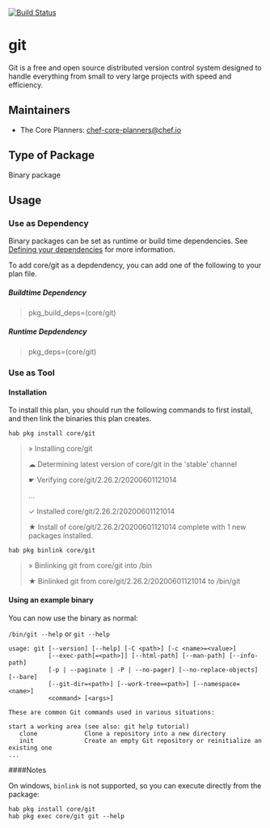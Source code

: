 [![Build Status](https://dev.azure.com/chefcorp-partnerengineering/Chef%20Base%20Plans/_apis/build/status/chef-base-plans.git?branchName=master)](https://dev.azure.com/chefcorp-partnerengineering/Chef%20Base%20Plans/_build/latest?definitionId=72&branchName=master)

# git

Git is a free and open source distributed version control system designed to handle everything from small to very large projects with speed and efficiency.

## Maintainers

* The Core Planners: <chef-core-planners@chef.io>

## Type of Package

Binary package

## Usage

### Use as Dependency

Binary packages can be set as runtime or build time dependencies. See [Defining your dependencies](https://www.habitat.sh/docs/developing-packages/developing-packages/#sts=Define%20Your%20Dependencies) for more information.

To add core/git as a depdendency, you can add one of the following to your plan file.

##### Buildtime Dependency

> pkg_build_deps=(core/git)

##### Runtime Depdendency

> pkg_deps=(core/git)

### Use as Tool

#### Installation

To install this plan, you should run the following commands to first install, and then link the binaries this plan creates.

`hab pkg install core/git`

> » Installing core/git
>
> ☁ Determining latest version of core/git in the 'stable' channel
>
> ☛ Verifying core/git/2.26.2/20200601121014
>
> ...
>
> ✓ Installed core/git/2.26.2/20200601121014
>
> ★ Install of core/git/2.26.2/20200601121014 complete with 1 new packages installed.

`hab pkg binlink core/git`

> » Binlinking git from core/git into /bin
>
> ★ Binlinked git from core/git/2.26.2/20200601121014 to /bin/git

#### Using an example binary
You can now use the binary as normal:

`/bin/git --help` or `git --help`

```
usage: git [--version] [--help] [-C <path>] [-c <name>=<value>]
           [--exec-path[=<path>]] [--html-path] [--man-path] [--info-path]
           [-p | --paginate | -P | --no-pager] [--no-replace-objects] [--bare]
           [--git-dir=<path>] [--work-tree=<path>] [--namespace=<name>]
           <command> [<args>]

These are common Git commands used in various situations:

start a working area (see also: git help tutorial)
   clone             Clone a repository into a new directory
   init              Create an empty Git repository or reinitialize an existing one
...
```

####Notes

On windows, `binlink` is not supported, so you can execute directly from the package:

```
hab pkg install core/git
hab pkg exec core/git git --help
```
